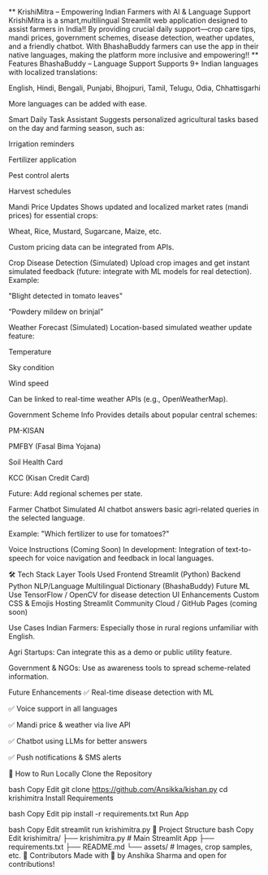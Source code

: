 ** KrishiMitra – Empowering Indian Farmers with AI & Language Support
KrishiMitra is a smart,multilingual Streamlit web application designed to assist farmers in India!!
By providing crucial daily support—crop care tips, mandi prices, government schemes, disease detection, weather updates, and a friendly chatbot.
With BhashaBuddy farmers can use the app in their native languages, making the platform more inclusive and empowering!!
**
 Features
 BhashaBuddy – Language Support
Supports 9+ Indian languages with localized translations:

English, Hindi, Bengali, Punjabi, Bhojpuri, Tamil, Telugu, Odia, Chhattisgarhi

More languages can be added with ease.

Smart Daily Task Assistant
Suggests personalized agricultural tasks based on the day and farming season, such as:

Irrigation reminders

Fertilizer application

Pest control alerts

Harvest schedules

Mandi Price Updates
Shows updated and localized market rates (mandi prices) for essential crops:

Wheat, Rice, Mustard, Sugarcane, Maize, etc.

Custom pricing data can be integrated from APIs.

Crop Disease Detection (Simulated)
Upload crop images and get instant simulated feedback (future: integrate with ML models for real detection). Example:

"Blight detected in tomato leaves"

“Powdery mildew on brinjal”

Weather Forecast (Simulated)
Location-based simulated weather update feature:

Temperature

Sky condition

Wind speed

Can be linked to real-time weather APIs (e.g., OpenWeatherMap).

Government Scheme Info
Provides details about popular central schemes:

PM-KISAN

PMFBY (Fasal Bima Yojana)

Soil Health Card

KCC (Kisan Credit Card)

Future: Add regional schemes per state.

Farmer Chatbot
Simulated AI chatbot answers basic agri-related queries in the selected language.

Example: "Which fertilizer to use for tomatoes?"

Voice Instructions (Coming Soon)
In development: Integration of text-to-speech for voice navigation and feedback in local languages.

🛠 Tech Stack
Layer	Tools Used
Frontend	Streamlit (Python)
Backend	Python
NLP/Language	Multilingual Dictionary (BhashaBuddy)
Future ML Use	TensorFlow / OpenCV for disease detection
UI Enhancements	Custom CSS & Emojis
Hosting	Streamlit Community Cloud / GitHub Pages (coming soon)

Use Cases
Indian Farmers: Especially those in rural regions unfamiliar with English.

Agri Startups: Can integrate this as a demo or public utility feature.

Government & NGOs: Use as awareness tools to spread scheme-related information.

Future Enhancements
✅ Real-time disease detection with ML

✅ Voice support in all languages

✅ Mandi price & weather via live API

✅ Chatbot using LLMs for better answers

✅ Push notifications & SMS alerts

🔗 How to Run Locally
Clone the Repository

bash
Copy
Edit
git clone https://github.com/Ansikka/kishan.py
cd krishimitra
Install Requirements

bash
Copy
Edit
pip install -r requirements.txt
Run App

bash
Copy
Edit
streamlit run krishimitra.py
📂 Project Structure
bash
Copy
Edit
krishimitra/
├── krishimitra.py        # Main Streamlit App
├── requirements.txt
├── README.md
└── assets/               # Images, crop samples, etc.
🙌 Contributors
Made with 💚 by Anshika Sharma and open for contributions!

